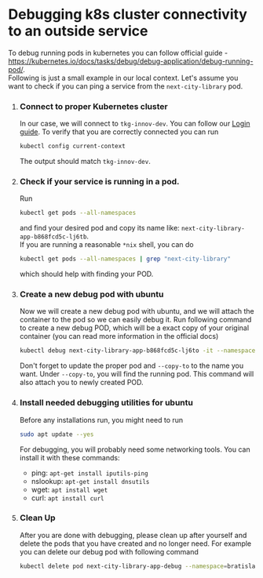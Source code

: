 # Debugging k8s cluster connectivity to an outside service

To debug running pods in kubernetes you can follow official guide - https://kubernetes.io/docs/tasks/debug/debug-application/debug-running-pod/.  
Following is just a small example in our local context. Let's assume you want to check if you can ping a service from the `next-city-library` pod.

1. ### Connect to proper Kubernetes cluster

   In our case, we will connect to `tkg-innov-dev`. You can follow our [Login guide](./kubernetes-lens-setup.md).
   To verify that you are correctly connected you can run

   ```bash
   kubectl config current-context
   ```

   The output should match `tkg-innov-dev`.

2. ### Check if your service is running in a pod.

   Run

   ```bash
   kubectl get pods --all-namespaces
   ```

   and find your desired pod and copy its name like: `next-city-library-app-b868fcd5c-lj6tb`.  
   If you are running a reasonable `*nix` shell, you can do

   ```bash
   kubectl get pods --all-namespaces | grep "next-city-library"
   ```

   which should help with finding your POD.

3. ### Create a new debug pod with ubuntu

   Now we will create a new debug pod with ubuntu, and we will attach the container to the pod so we can easily debug it.
   Run following command to create a new debug POD, which will be a exact copy of your original container (you can read more information in the official docs)

   ```bash
   kubectl debug next-city-library-app-b868fcd5c-lj6to -it --namespace=bratislava-monorepo --image=ubuntu --share-processes --copy-to=next-city-library-app-debug
   ```

   Don't forget to update the proper pod and `--copy-to` to the name you want. Under `--copy-to`, you will find the running pod. This command will also attach you to newly created POD.

4. ### Install needed debugging utilities for ubuntu

   Before any installations run, you might need to run

   ```bash
   sudo apt update --yes
   ```

   For debugging, you will probably need some networking tools. You can install it with these commands:

   - ping: `apt-get install iputils-ping`
   - nslookup: `apt-get install dnsutils`
   - wget: `apt install wget`
   - curl: `apt install curl`

5. ### Clean Up

   After you are done with debugging, please clean up after yourself and delete the pods that you have created and no longer need. For example you can delete our debug pod with following command

   ```bash
   kubectl delete pod next-city-library-app-debug --namespace=bratislava-monorepo
   ```
